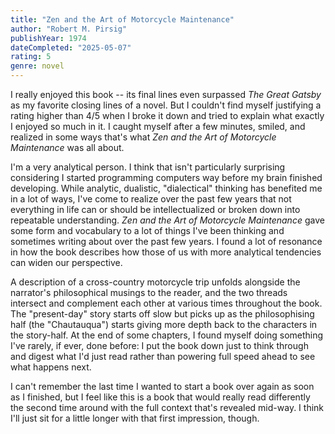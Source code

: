 ```yaml
---
title: "Zen and the Art of Motorcycle Maintenance"
author: "Robert M. Pirsig"
publishYear: 1974
dateCompleted: "2025-05-07"
rating: 5
genre: novel
---
```


I really enjoyed this book -- its final lines even surpassed _The Great Gatsby_ as my
favorite closing lines of a novel. But I couldn't find myself justifying a rating higher
than 4/5 when I broke it down and tried to explain what exactly I enjoyed so much in it. I
caught myself after a few minutes, smiled, and realized in some ways that's what _Zen and
the Art of Motorcycle Maintenance_ was all about.

I'm a very analytical person. I think that isn't particularly surprising considering I
started programming computers way before my brain finished developing. While analytic,
dualistic, "dialectical" thinking has benefited me in a lot of ways, I've come to realize
over the past few years that not everything in life can or should be intellectualized or
broken down into repeatable understanding. _Zen and the Art of Motorcycle Maintenance_
gave some form and vocabulary to a lot of things I've been thinking and sometimes writing
about over the past few years. I found a lot of resonance in how the book describes how
those of us with more analytical tendencies can widen our perspective.

A description of a cross-country motorcycle trip unfolds alongside the narrator's
philosophical musings to the reader, and the two threads intersect and complement each
other at various times throughout the book. The "present-day" story starts off slow but
picks up as the philosophising half (the "Chautauqua") starts giving more depth back to
the characters in the story-half. At the end of some chapters, I found myself doing
something I've rarely, if ever, done before: I put the book down just to think through and
digest what I'd just read rather than powering full speed ahead to see what happens next.

I can't remember the last time I wanted to start a book over again as soon as I finished,
but I feel like this is a book that would really read differently the second time around
with the full context that's revealed mid-way. I think I'll just sit for a little longer
with that first impression, though.
